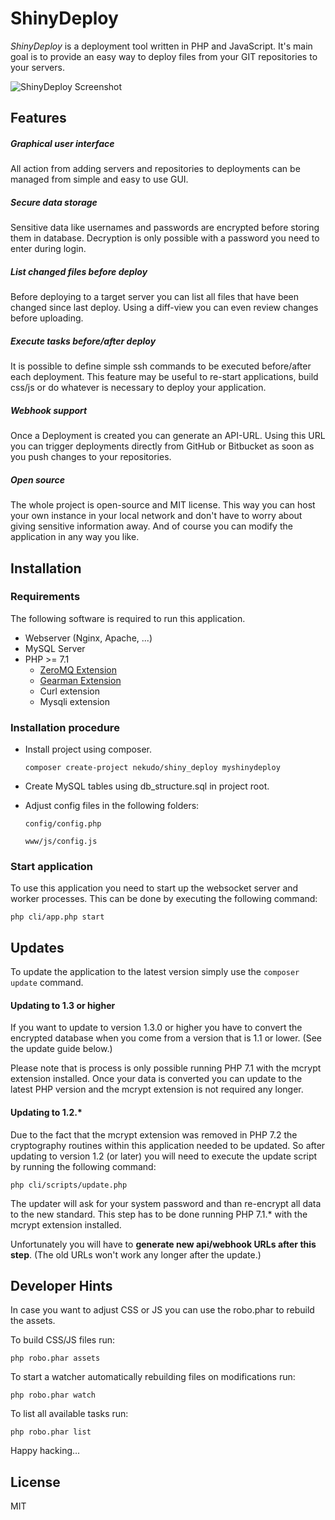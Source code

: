 # ShinyDeploy

_ShinyDeploy_ is a deployment tool written in PHP and JavaScript. It's main goal is to provide an easy way to deploy
files from your GIT repositories to your servers.

![ShinyDeploy Screenshot](https://nekudo.com/images/github/shiny_deploy_screen01.jpg)

## Features

##### Graphical user interface

All action from adding servers and repositories to deployments can be managed from simple and easy to use GUI.

##### Secure data storage

Sensitive data like usernames and passwords are encrypted before storing them in database. Decryption is only
possible with a password you need to enter during login.

##### List changed files before deploy

Before deploying to a target server you can list all files that have been changed since last deploy. Using a
diff-view you can even review changes before uploading.

##### Execute tasks before/after deploy

It is possible to define simple ssh commands to be executed before/after each deployment. This feature may be
useful to re-start applications, build css/js or do whatever is necessary to deploy your application.

##### Webhook support

Once a Deployment is created you can generate an API-URL. Using this URL you can trigger deployments directly from
GitHub or Bitbucket as soon as you push changes to your repositories.

##### Open source

The whole project is open-source and MIT license. This way you can host your own instance in your local network
and don't have to worry about giving sensitive information away. And of course you can modify the application
in any way you like.

## Installation

### Requirements

The following software is required to run this application.

* Webserver (Nginx, Apache, ...)
* MySQL Server
* PHP >= 7.1
  * [ZeroMQ Extension](http://zeromq.org/bindings:php)
  * [Gearman Extension](http://gearman.org/download/#php)
  * Curl extension
  * Mysqli extension

### Installation procedure

* Install project using composer.

  ```composer create-project nekudo/shiny_deploy myshinydeploy```

* Create MySQL tables using db_structure.sql in project root.

* Adjust config files in the following folders:

  ```config/config.php```

  ```www/js/config.js```

### Start application

To use this application you need to start up the websocket server and worker processes. This can be done by executing
the following command:

```php cli/app.php start```

## Updates

To update the application to the latest version simply use the `composer update` command.

#### Updating to 1.3 or higher

If you want to update to version 1.3.0 or higher you have to convert the encrypted database when you come from a
version that is 1.1 or lower. (See the update guide below.)

Please note that is process is only possible running PHP 7.1 with the mcrypt extension installed. Once your data
is converted you can update to the latest PHP version and the mcrypt extension is not required any longer. 

#### Updating to 1.2.*

Due to the fact that the mcrypt extension was removed in PHP 7.2 the cryptography routines within this application
needed to be updated. So after updating to version 1.2 (or later) you will need to execute the update script by running
the following command:

`php cli/scripts/update.php`

The updater will ask for your system password and than re-encrypt all data to the new standard. This step has to be done
running PHP 7.1.* with the mcrypt extension installed.

Unfortunately you will have to **generate new api/webhook URLs after this step**. (The old URLs won't work any longer
after the update.) 

## Developer Hints

In case you want to adjust CSS or JS you can use the robo.phar to rebuild the assets.

To build CSS/JS files run:

```php robo.phar assets```

To start a watcher automatically rebuilding files on modifications run:

```php robo.phar watch```

To list all available tasks run:

```php robo.phar list```

 Happy hacking...

## License

MIT